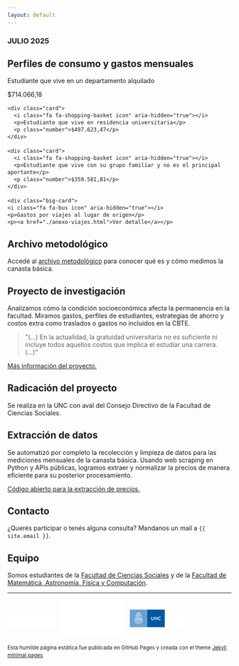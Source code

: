 ```yaml
---
layout: default
---
```


### JULIO 2025 

## Perfiles de consumo y gastos mensuales

  <div class="cards-container">
    <div class="card">
      <i class="fa fa-shopping-basket icon" aria-hidden="true"></i>
      <p>Estudiante que vive en un departamento alquilado</p>
      <p class="number">$714.066,18</p>
    </div>

    <div class="card">
      <i class="fa fa-shopping-basket icon" aria-hidden="true"></i>
      <p>Estudiante que vive en residencia universitaria</p>
      <p class="number">$497.623,47</p>
    </div>

    <div class="card">
      <i class="fa fa-shopping-basket icon" aria-hidden="true"></i>
      <p>Estudiante que vive con su grupo familiar y no es el principal aportante</p>
      <p class="number">$359.581,81</p>
    </div>

    <div class="big-card">
    <i class="fa fa-bus icon" aria-hidden="true"></i>
    <p>Gastos por viajes al lugar de origen</p>
    <p><a href="./anexo-viajes.html">Ver detalle</a></p>
  </div>
  </div>

## Archivo metodológico

Accedé al [archivo metodológico](https://docs.google.com/document/d/1GpeygvWgMr8KEQHpm-FODSzhn_QEwHqt/edit?usp=sharing&ouid=104619148099592164311&rtpof=true&sd=true) para conocer qué es y cómo medimos la canasta básica.

## Proyecto de investigación

Analizamos cómo la condición socioeconómica afecta la permanencia en la facultad. Miramos gastos, perfiles de estudiantes, estrategias de ahorro y costos extra como traslados o gastos no incluidos en la CBTE. 

> "(...) En la actualidad, la gratuidad universitaria no es suficiente ni incluye todos aquellos costos que implica el estudiar una carrera. (...)"

<a href="https://www.github.com/rocio-perez-sbarato/CBTE" target="_blank" rel="noopener noreferrer">
  <i class="fa fa-file-o" aria-hidden="true"></i> Más información del proyecto.
</a>



## Radicación del proyecto

Se realiza en la UNC con aval del Consejo Directivo de la Facultad de Ciencias Sociales.

## Extracción de datos

Se automatizó por completo la recolección y limpieza de datos para las mediciones mensuales de la canasta básica. Usando web scraping en Python y APIs públicas, logramos extraer y normalizar la precios de manera eficiente para su posterior procesamiento.

<a href="https://www.github.com/rocio-perez-sbarato/CBTE" target="_blank" rel="noopener noreferrer">
  <i class="fa fa-github" aria-hidden="true"></i> Código abierto para la extracción de precios.
</a>

## Contacto

<p>¿Querés participar o tenés alguna consulta? Mandanos un mail a <code>{{ site.email }}</code>.</p>

## Equipo

Somos estudiantes de la [Facultad de Ciencias Sociales](https://sociales.unc.edu.ar/) y de la [Facultad de Matemática, Astronomía, Física y Computación](https://www.famaf.unc.edu.ar/).

* * *

<div style="display:flex; gap:10px; align-items:center;">
  <img src="/assets/img/FCS logo blanco.png" alt="Logo 1" style="height:40px;">
  <img src="/assets/img/Logo_FAMAF_blanco.png" alt="Logo 2" style="height:85px;">
  <img src="/assets/img/unc3_i.png" alt="Logo 3" style="height:40px;">
</div>

<footer>
<p><small>Esta humilde página estática fue publicada en GitHub Pages y creada con el theme <a href="github.com/pages-themes/minimal">Jekyll minimal pages</a></small></p>
</footer>